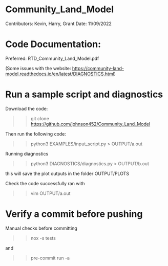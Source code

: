 # Community_Land_Model

Contributors: Kevin, Harry, Grant Date: 11/09/2022

# Code Documentation:

Preferred: RTD_Community_Land_Model.pdf

(Some issues with the website:
https://community-land-model.readthedocs.io/en/latest/DIAGNOSTICS.html)

# Run a sample script and diagnostics

Download the code:

> > git clone https://github.com/johnson452/Community_Land_Model

Then run the following code:

> > python3 EXAMPLES/input_script.py > OUTPUT/a.out

Running diagnostics

> > python3 DIAGNOSTICS/diagnostics.py > OUTPUT/b.out

this will save the plot outputs in the folder OUTPUT/PLOTS

Check the code successfully ran with

> > vim OUTPUT/a.out

# Verify a commit before pushing

Manual checks before committing

> > nox -s tests

and

> > pre-commit run -a
